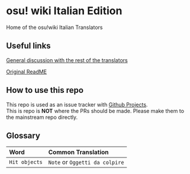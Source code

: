 # osu! wiki Italian Edition
Home of the osu!wiki Italian Translators

## Useful links
[General discussion with the rest of the translators](https://discord.gg/VbkwSZzqSy)

[Original ReadME](https://github.com/ppy/osu-wiki#osu-wiki)

## How to use this repo
This repo is used as an issue tracker with [Github Projects](https://github.com/orgs/osu-italy/projects/3).  
This is repo is **NOT** where the PRs should be made. Please make them to the mainstream repo directly.

## Glossary
| Word | Common Translation |
| :-- | :-- |
| `Hit objects` | `Note` or `Oggetti da colpire` |
